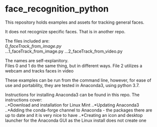 # face_recognition_python

This repository holds examples and assets for tracking general faces. 

It does not recognize specific faces. That is in another repo.

The files included are:  
*0_faceTrack_from_image.py*  
...1_faceTrack_from_image.py
...2_faceTrack_from_video.py

The names are self-explanitory.  
Files 0 and 1 do the same thing, but in different ways.
File 2 utilizes a webcam and tracks faces in video


These examples can be run from the command line, however, for ease of use and portability, they are tested in Anaconda3, using python 3.7.

Instructions for installing Anaconda3 can be found in this repo. The instructions cover:  
..*Download and installation for Linux Mint
..*Updating Anaconda3 
..*Adding the conda-forge channel to Anaconda - the packages there are up to date and it is very nice to have
..*Creating an icon and desktop launcher for the Anaconda GUI as the Linux install does not create one
